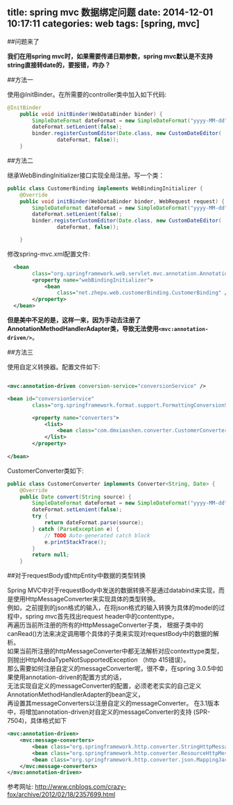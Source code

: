 title: spring mvc 数据绑定问题
date: 2014-12-01 10:17:11
categories: web
tags: [spring, mvc]
---

##问题来了  

**我们在用spring mvc时，如果需要传递日期参数，spring mvc默认是不支持string直接转date的，要报错，咋办？**

##方法一

使用@InitBinder。在所需要的controller类中加入如下代码:  

```java
@InitBinder
    public void initBinder(WebDataBinder binder) {
        SimpleDateFormat dateFormat = new SimpleDateFormat("yyyy-MM-dd");
        dateFormat.setLenient(false);
        binder.registerCustomEditor(Date.class, new CustomDateEditor(
                dateFormat, false));
    }
```  

##方法二  

继承WebBindingInitializer接口实现全局注册。写一个类：  

```java
public class CustomerBinding implements WebBindingInitializer {
    @Override
    public void initBinder(WebDataBinder binder, WebRequest request) {
        SimpleDateFormat dateFormat = new SimpleDateFormat("yyyy-MM-dd");
        dateFormat.setLenient(false);
        binder.registerCustomEditor(Date.class, new CustomDateEditor(
                dateFormat, false));

    }
```  

修改spring-mvc.xml配置文件:  

```xml
  <bean
        class="org.springframework.web.servlet.mvc.annotation.AnnotationMethodHandlerAdapter">
        <property name="webBindingInitializer">
            <bean
                class="net.zhepu.web.customerBinding.CustomerBinding" />
        </property>
  </bean>
```  

**但是美中不足的是，这样一来，因为手动去注册了AnnotationMethodHandlerAdapter类，导致无法使用`<mvc:annotation-driven/>`**。

##方法三  

使用自定义转换器。配置文件如下:  

```xml

<mvc:annotation-driven conversion-service="conversionService" />

<bean id="conversionService"
        class="org.springframework.format.support.FormattingConversionServiceFactoryBean">

        <property name="converters">
            <list>
                <bean class="com.dmxiaoshen.converter.CustomerConverter" />
            </list>
        </property>
        
</bean>
```

CustomerConverter类如下:

```java
public class CustomerConverter implements Converter<String, Date> {
    @Override
    public Date convert(String source) {
        SimpleDateFormat dateFormat = new SimpleDateFormat("yyyy-MM-dd");
        dateFormat.setLenient(false);
        try {
            return dateFormat.parse(source);
        } catch (ParseException e) {
            // TODO Auto-generated catch block
            e.printStackTrace();
        }        
        return null;
    }
```

##对于requestBody或httpEntity中数据的类型转换  

Spring MVC中对于requestBody中发送的数据转换不是通过databind来实现，而是使用HttpMessageConverter来实现具体的类型转换。  
例如，之前提到的json格式的输入，在将json格式的输入转换为具体的model的过程中，spring mvc首先找出request header中的contenttype，  
再遍历当前所注册的所有的HttpMessageConverter子类， 根据子类中的canRead()方法来决定调用哪个具体的子类来实现对requestBody中的数据的解析。  
如果当前所注册的httpMessageConverter中都无法解析对应contexttype类型，则抛出HttpMediaTypeNotSupportedException （http 415错误）。   
那么需要如何注册自定义的messageConverter呢，很不幸，在spring 3.0.5中如果使用annotation-driven的配置方式的话，  
无法实现自定义的messageConverter的配置，必须老老实实的自己定义AnnotationMethodHandlerAdapter的bean定义，  
再设置其messageConverters以注册自定义的messageConverter。 在3.1版本中，将增加annotation-driven对自定义的messageConverter的支持 (SPR-7504)，具体格式如下

```xml
<mvc:annotation-driven>
    <mvc:message-converters>
        <bean class="org.springframework.http.converter.StringHttpMessageConverter"/>
        <bean class="org.springframework.http.converter.ResourceHttpMessageConverter"/>
        <bean class="org.springframework.http.converter.json.MappingJacksonHttpMessageConverter"/>
    </mvc:message-converters>
</mvc:annotation-driven>
```


参考网址: <http://www.cnblogs.com/crazy-fox/archive/2012/02/18/2357699.html>

